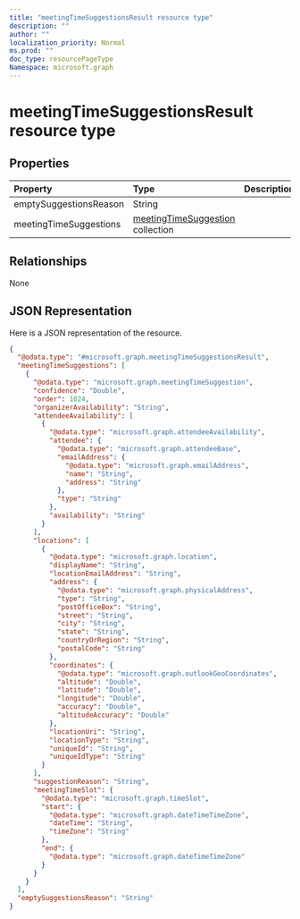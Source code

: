 ```yaml
---
title: "meetingTimeSuggestionsResult resource type"
description: ""
author: ""
localization_priority: Normal
ms.prod: ""
doc_type: resourcePageType
Namespace: microsoft.graph
---
```



# meetingTimeSuggestionsResult resource type



## Properties
|Property|Type|Description|
|:---|:---|:---|
|emptySuggestionsReason|String||
|meetingTimeSuggestions|[meetingTimeSuggestion](../resources/meetingTimeSuggestion.md) collection||

## Relationships
None

## JSON Representation
Here is a JSON representation of the resource.
<!-- {
  "blockType": "resource",
  "@odata.type": "microsoft.graph.meetingTimeSuggestionsResult"
}
-->
``` json
{
  "@odata.type": "#microsoft.graph.meetingTimeSuggestionsResult",
  "meetingTimeSuggestions": [
    {
      "@odata.type": "microsoft.graph.meetingTimeSuggestion",
      "confidence": "Double",
      "order": 1024,
      "organizerAvailability": "String",
      "attendeeAvailability": [
        {
          "@odata.type": "microsoft.graph.attendeeAvailability",
          "attendee": {
            "@odata.type": "microsoft.graph.attendeeBase",
            "emailAddress": {
              "@odata.type": "microsoft.graph.emailAddress",
              "name": "String",
              "address": "String"
            },
            "type": "String"
          },
          "availability": "String"
        }
      ],
      "locations": [
        {
          "@odata.type": "microsoft.graph.location",
          "displayName": "String",
          "locationEmailAddress": "String",
          "address": {
            "@odata.type": "microsoft.graph.physicalAddress",
            "type": "String",
            "postOfficeBox": "String",
            "street": "String",
            "city": "String",
            "state": "String",
            "countryOrRegion": "String",
            "postalCode": "String"
          },
          "coordinates": {
            "@odata.type": "microsoft.graph.outlookGeoCoordinates",
            "altitude": "Double",
            "latitude": "Double",
            "longitude": "Double",
            "accuracy": "Double",
            "altitudeAccuracy": "Double"
          },
          "locationUri": "String",
          "locationType": "String",
          "uniqueId": "String",
          "uniqueIdType": "String"
        }
      ],
      "suggestionReason": "String",
      "meetingTimeSlot": {
        "@odata.type": "microsoft.graph.timeSlot",
        "start": {
          "@odata.type": "microsoft.graph.dateTimeTimeZone",
          "dateTime": "String",
          "timeZone": "String"
        },
        "end": {
          "@odata.type": "microsoft.graph.dateTimeTimeZone"
        }
      }
    }
  ],
  "emptySuggestionsReason": "String"
}
```

